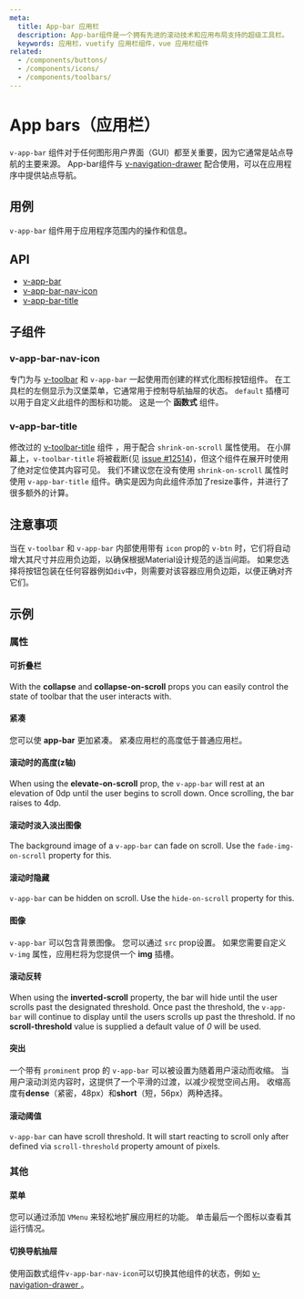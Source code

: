 ```yaml
---
meta:
  title: App-bar 应用栏
  description: App-bar组件是一个拥有先进的滚动技术和应用布局支持的超级工具栏。
  keywords: 应用栏，vuetify 应用栏组件，vue 应用栏组件
related:
  - /components/buttons/
  - /components/icons/
  - /components/toolbars/
---
```


# App bars（应用栏）

`v-app-bar` 组件对于任何图形用户界面（GUI）都至关重要，因为它通常是站点导航的主要来源。 App-bar组件与 [v-navigation-drawer](/components/navigation-drawers) 配合使用，可以在应用程序中提供站点导航。

<entry-ad />

## 用例

`v-app-bar` 组件用于应用程序范围内的操作和信息。

<usage name="v-app-bar" />

## API

- [v-app-bar](/api/v-app-bar)
- [v-app-bar-nav-icon](/api/v-app-bar-nav-icon)
- [v-app-bar-title](/api/v-app-bar-title)

<inline-api page="components/app-bars" />

## 子组件

### v-app-bar-nav-icon

专门为与 [v-toolbar](/components/toolbars) 和 `v-app-bar` 一起使用而创建的样式化图标按钮组件。 在工具栏的左侧显示为汉堡菜单，它通常用于控制导航抽屉的状态。 `default` 插槽可以用于自定义此组件的图标和功能。 这是一个 **函数式** 组件。

### v-app-bar-title

修改过的 [v-toolbar-title](/components/toolbars/) 组件 ，用于配合 `shrink-on-scroll` 属性使用。 在小屏幕上，`v-toolbar-title` 将被截断(见 [issue #12514](https://github.com/vuetifyjs/vuetify/issues/12514))，但这个组件在展开时使用了绝对定位使其内容可见。 我们不建议您在没有使用 `shrink-on-scroll` 属性时使用 `v-app-bar-title` 组件。确实是因为向此组件添加了resize事件，并进行了很多额外的计算。

## 注意事项

<alert type="warning">

  当在 `v-toolbar` 和 `v-app-bar` 内部使用带有 `icon` prop的 `v-btn` 时，它们将自动增大其尺寸并应用负边距，以确保根据Material设计规范的适当间距。 如果您选择将按钮包装在任何容器例如`div`中，则需要对该容器应用负边距，以便正确对齐它们。

</alert>

## 示例

### 属性

#### 可折叠栏

With the **collapse** and **collapse-on-scroll** props you can easily control the state of toolbar that the user interacts with.

<example file="v-app-bar/prop-collapse" />

#### 紧凑

您可以使 **app-bar** 更加紧凑。 紧凑应用栏的高度低于普通应用栏。

<example file="v-app-bar/prop-dense" />

#### 滚动时的高度(z轴)

When using the **elevate-on-scroll** prop, the `v-app-bar` will rest at an elevation of 0dp until the user begins to scroll down. Once scrolling, the bar raises to 4dp.

<example file="v-app-bar/prop-elevate-on-scroll" />

#### 滚动时淡入淡出图像

The background image of a `v-app-bar` can fade on scroll. Use the `fade-img-on-scroll` property for this.

<example file="v-app-bar/prop-img-fade" />

#### 滚动时隐藏

`v-app-bar` can be hidden on scroll. Use the `hide-on-scroll` property for this.

<example file="v-app-bar/prop-hide" />

#### 图像

`v-app-bar` 可以包含背景图像。 您可以通过 `src` prop设置。 如果您需要自定义 `v-img` 属性，应用栏将为您提供一个 **img** 插槽。

<example file="v-app-bar/prop-img" />

#### 滚动反转

When using the **inverted-scroll** property, the bar will hide until the user scrolls past the designated threshold. Once past the threshold, the `v-app-bar` will continue to display until the users scrolls up past the threshold. If no **scroll-threshold** value is supplied a default value of _0_ will be used.

<example file="v-app-bar/prop-inverted-scroll" />

#### 突出

一个带有 `prominent` prop 的 `v-app-bar` 可以被设置为随着用户滚动而收缩。 当用户滚动浏览内容时，这提供了一个平滑的过渡，以减少视觉空间占用。 收缩高度有**dense**（紧密，48px）和**short**（短，56px）两种选择。

<example file="v-app-bar/prop-prominent" />

#### 滚动阈值

`v-app-bar` can have scroll threshold. It will start reacting to scroll only after defined via `scroll-threshold` property amount of pixels.

<example file="v-app-bar/prop-scroll-threshold" />

### 其他

#### 菜单

您可以通过添加 `VMenu` 来轻松地扩展应用栏的功能。 单击最后一个图标以查看其运行情况。

<example file="v-app-bar/misc-menu" />

#### 切换导航抽屉

使用函数式组件`v-app-bar-nav-icon`可以切换其他组件的状态，例如 [v-navigation-drawer ](/components/navigation-drawers)。

<example file="v-app-bar/misc-app-bar-nav" />

<backmatter />

